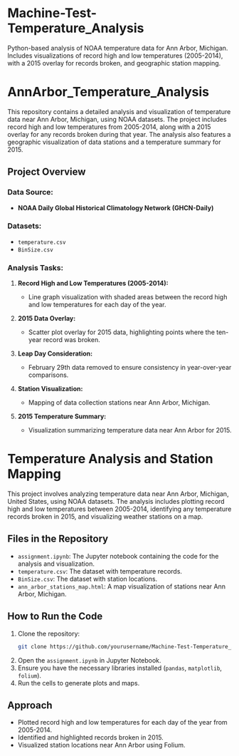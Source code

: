# Machine-Test-Temperature_Analysis
Python-based analysis of NOAA temperature data for Ann Arbor, Michigan. Includes visualizations of record high and low temperatures (2005-2014), with a 2015 overlay for records broken, and geographic station mapping.

# AnnArbor_Temperature_Analysis

This repository contains a detailed analysis and visualization of temperature data near Ann Arbor, Michigan, using NOAA datasets. The project includes record high and low temperatures from 2005-2014, along with a 2015 overlay for any records broken during that year. The analysis also features a geographic visualization of data stations and a temperature summary for 2015.

## Project Overview

### Data Source:
- **NOAA Daily Global Historical Climatology Network (GHCN-Daily)**

### Datasets:
- `temperature.csv`
- `BinSize.csv`

### Analysis Tasks:
1. **Record High and Low Temperatures (2005-2014):**
   - Line graph visualization with shaded areas between the record high and low temperatures for each day of the year.
   
2. **2015 Data Overlay:**
   - Scatter plot overlay for 2015 data, highlighting points where the ten-year record was broken.
   
3. **Leap Day Consideration:**
   - February 29th data removed to ensure consistency in year-over-year comparisons.
   
4. **Station Visualization:**
   - Mapping of data collection stations near Ann Arbor, Michigan.

5. **2015 Temperature Summary:**
   - Visualization summarizing temperature data near Ann Arbor for 2015.

# Temperature Analysis and Station Mapping

This project involves analyzing temperature data near Ann Arbor, Michigan, United States, using NOAA datasets. The analysis includes plotting record high and low temperatures between 2005-2014, identifying any temperature records broken in 2015, and visualizing weather stations on a map.

## Files in the Repository

- `assignment.ipynb`: The Jupyter notebook containing the code for the analysis and visualization.
- `temperature.csv`: The dataset with temperature records.
- `BinSize.csv`: The dataset with station locations.
- `ann_arbor_stations_map.html`: A map visualization of stations near Ann Arbor, Michigan.

## How to Run the Code

1. Clone the repository:
   ```bash
   git clone https://github.com/yourusername/Machine-Test-Temperature_Analysis.git
2. Open the `assignment.ipynb` in Jupyter Notebook.
3. Ensure you have the necessary libraries installed (`pandas`, `matplotlib`, `folium`).
4. Run the cells to generate plots and maps.

## Approach

- Plotted record high and low temperatures for each day of the year from 2005-2014.
- Identified and highlighted records broken in 2015.
- Visualized station locations near Ann Arbor using Folium.
